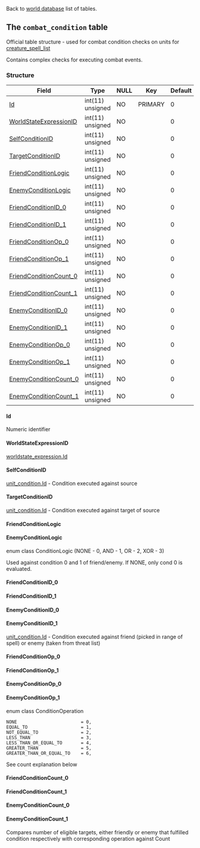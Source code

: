 Back to [world database](https://github.com/cmangos/issues/wiki/mangosdb_struct) list of tables.

## The `combat_condition` table

Official table structure - used for combat condition checks on units for [creature_spell_list](creature_spell_list)

Contains complex checks for executing combat events.

### Structure

| Field                           | Type             | NULL | Key     | Default | Comments                    |
| ------------------------------- | ---------------- | ---- | ------- | ------- | --------------------------- |
| [Id](#Id)                                         | int(11) unsigned | NO   | PRIMARY | 0       | Primary Key |
| [WorldStateExpressionID](#WorldStateExpressionID) | int(11) unsigned | NO   |         | 0       |             |
| [SelfConditionID](#SelfConditionID)               | int(11) unsigned | NO   |         | 0       |             |
| [TargetConditionID](#TargetConditionID)           | int(11) unsigned | NO   |         | 0       |             |
| [FriendConditionLogic](#FriendConditionLogic)     | int(11) unsigned | NO   |         | 0       |             |
| [EnemyConditionLogic](#EnemyConditionLogic)       | int(11) unsigned | NO   |         | 0       |             |
| [FriendConditionID_0](#FriendConditionID_0)       | int(11) unsigned | NO   |         | 0       |             |
| [FriendConditionID_1](#FriendConditionID_1)       | int(11) unsigned | NO   |         | 0       |             |
| [FriendConditionOp_0](#FriendConditionOp_0)       | int(11) unsigned | NO   |         | 0       |             |
| [FriendConditionOp_1](#FriendConditionOp_1)       | int(11) unsigned | NO   |         | 0       |             |
| [FriendConditionCount_0](#FriendConditionCount_0) | int(11) unsigned | NO   |         | 0       |             |
| [FriendConditionCount_1](#FriendConditionCount_1) | int(11) unsigned | NO   |         | 0       |             |
| [EnemyConditionID_0](#EnemyConditionID_0)         | int(11) unsigned | NO   |         | 0       |             |
| [EnemyConditionID_1](#EnemyConditionID_1)         | int(11) unsigned | NO   |         | 0       |             |
| [EnemyConditionOp_0](#EnemyConditionOp_0)         | int(11) unsigned | NO   |         | 0       |             |
| [EnemyConditionOp_1](#EnemyConditionOp_1)         | int(11) unsigned | NO   |         | 0       |             |
| [EnemyConditionCount_0](#EnemyConditionCount_0)   | int(11) unsigned | NO   |         | 0       |             |
| [EnemyConditionCount_1](#EnemyConditionCount_1)   | int(11) unsigned | NO   |         | 0       |             |

#### Id

Numeric identifier

#### WorldStateExpressionID

[worldstate_expression.Id](worldstate_expression#Id)

#### SelfConditionID

[unit_condition.Id](unit_condition#Id) - Condition executed against source

#### TargetConditionID

[unit_condition.Id](unit_condition#Id) - Condition executed against target of source

#### FriendConditionLogic
#### EnemyConditionLogic

enum class ConditionLogic (NONE - 0, AND - 1, OR - 2, XOR - 3)

Used against condition 0 and 1 of friend/enemy. If NONE, only cond 0 is evaluated.

#### FriendConditionID_0
#### FriendConditionID_1
#### EnemyConditionID_0
#### EnemyConditionID_1

[unit_condition.Id](unit_condition#Id) - Condition executed against friend (picked in range of spell) or enemy (taken from threat list)

#### FriendConditionOp_0
#### FriendConditionOp_1
#### EnemyConditionOp_0
#### EnemyConditionOp_1

enum class ConditionOperation

    NONE                        = 0,
    EQUAL_TO                    = 1,
    NOT_EQUAL_TO                = 2,
    LESS_THAN                   = 3,
    LESS_THAN_OR_EQUAL_TO       = 4,
    GREATER_THAN                = 5,
    GREATER_THAN_OR_EQUAL_TO    = 6,

See count explanation below

#### FriendConditionCount_0
#### FriendConditionCount_1
#### EnemyConditionCount_0
#### EnemyConditionCount_1

Compares number of eligible targets, either friendly or enemy that fulfilled condition respectively with corresponding operation against Count